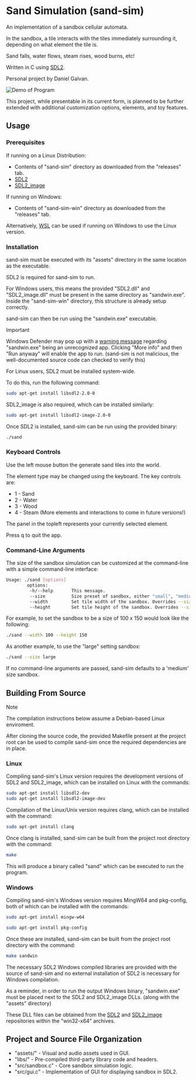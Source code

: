 # Sand Simulation (sand-sim)
An implementation of a sandbox cellular automata.

In the sandbox, a tile interacts with the tiles immediately surrounding it, depending on what element the tile is.

Sand falls, water flows, steam rises, wood burns, etc!

Written in C using [SDL2](https://www.libsdl.org/).

Personal project by Daniel Galvan.

![Demo of Program](assets/demo/demo.gif)

This project, while presentable in its current form, is planned to be further extended with additional customization options, elements, and toy features.


## Usage
### Prerequisites

If running on a Linux Distribution:
- Contents of "sand-sim" directory as downloaded from the "releases" tab.
- [SDL2](https://github.com/libsdl-org/SDL/tree/SDL2)
- [SDL2_image](https://github.com/libsdl-org/SDL_image/tree/SDL2)

If running on Windows:
- Contents of "sand-sim-win" directory as downloaded from the "releases" tab.

Alternatively, [WSL](https://learn.microsoft.com/en-us/windows/wsl/install) can be used if running on Windows to use the Linux version.

### Installation

sand-sim must be executed with its "assets" directory in the same location as the executable.

SDL2 is required for sand-sim to run.

For Windows users, this means the provided "SDL2.dll" and "SDL2_image.dll" must be present in the same directory as "sandwin.exe". Inside the "sand-sim-win" directory, this structure is already setup correctly.

sand-sim can then be run using the "sandwin.exe" executable. 

> [!IMPORTANT]
> Windows Defender may pop up with a [warning message](https://superuser.com/questions/1553842/windows-protected-your-pc) regarding "sandwin.exe" being an unrecognized app. Clicking "More info" and then "Run anyway" will enable the app to run. (sand-sim is not malicious, the well-documented source code can checked to verify this) 

For Linux users, SDL2 must be installed system-wide. 

To do this, run the following command:

```bash
sudo apt-get install libsdl2-2.0-0
```

SDL2_image is also required, which can be installed similarly:

```bash
sudo apt-get install libsdl2-image-2.0-0
```

Once SDL2 is installed, sand-sim can be run using the provided binary:

```bash
./sand
```

### Keyboard Controls

Use the left mouse button the generate sand tiles into the world.

The element type may be changed using the keyboard. The key controls are:

- 1 - Sand
- 2 - Water
- 3 - Wood
- 4 - Steam
(More elements and interactions to come in future versions!)

The panel in the topleft represents your currently selected element.

Press q to quit the app.


### Command-Line Arguments

The size of the sandbox simulation can be customized at the command-line with
a simple command-line interface:

```bash
Usage: ./sand [options]
        options:
         -h/--help       This message.
         --size          Size preset of sandbox, either "small", "medium", or "large".
         --width         Set tile width of the sandbox. Overrides --size. If specified, height must be specified too.
         --height        Set tile height of the sandbox. Overrides --size. If specified, width must be specified too.
```

For example, to set the sandbox to be a size of 100 x 150 would look like the following:


```bash
./sand --width 100 --height 150
```

As another example, to use the "large" setting sandbox:

```bash
./sand --size large
```

If no command-line arguments are passed, sand-sim defaults to a 'medium' size
sandbox.


## Building From Source

> [!NOTE]
> The compilation instructions below assume a Debian-based Linux enviroment. 

After cloning the source code, the provided Makefile present at the project root 
can be used to compile sand-sim once the required dependencies are in place.

### Linux

Compiling sand-sim's Linux version requires the development versions of SDL2 and SDL2_image, which can be installed on Linux with the commands:

```bash
sudo apt-get install libsdl2-dev
sudo apt-get install libsdl2-image-dev
```

Compilation of the Linux/Unix version requires clang, which can be installed with the command:

```bash
sudo apt-get install clang
```

Once clang is installed, sand-sim can be built from the project root directory with the command:

```bash
make
```

This will produce a binary called "sand" which can be executed to run the program.

### Windows

Compiling sand-sim's Windows version requires MingW64 and pkg-config, both of which can be installed with the commands:

```bash
sudo apt-get install mingw-w64
```

```bash
sudo apt-get install pkg-config
```

Once these are installed, sand-sim can be built from the project root directory with the command:

```bash
make sandwin
```

The necessary SDL2 Windows compiled libraries are provided with the source of sand-sim and
no external installation of SDL2 is necessary for Windows compilation.

As a reminder, in order to run the output Windows binary, "sandwin.exe" must be placed
next to the SDL2 and SDL2_image DLLs. (along with the "assets" directory)

These DLL files can be obtained from the [SDL2](https://github.com/libsdl-org/SDL/releases/tag/release-2.28.5) and [SDL2_image](https://github.com/libsdl-org/SDL_image/releases/tag/release-2.6.3) repositories within the "win32-x64" archives.

## Project and Source File Organization

- "assets/" - Visual and audio assets used in GUI.
- "libs/" - Pre-compiled third-party library code and headers.
- "src/sandbox.c" - Core sandbox simulation logic.
- "src/gui.c" - Implementation of GUI for displaying sandbox in SDL2.

